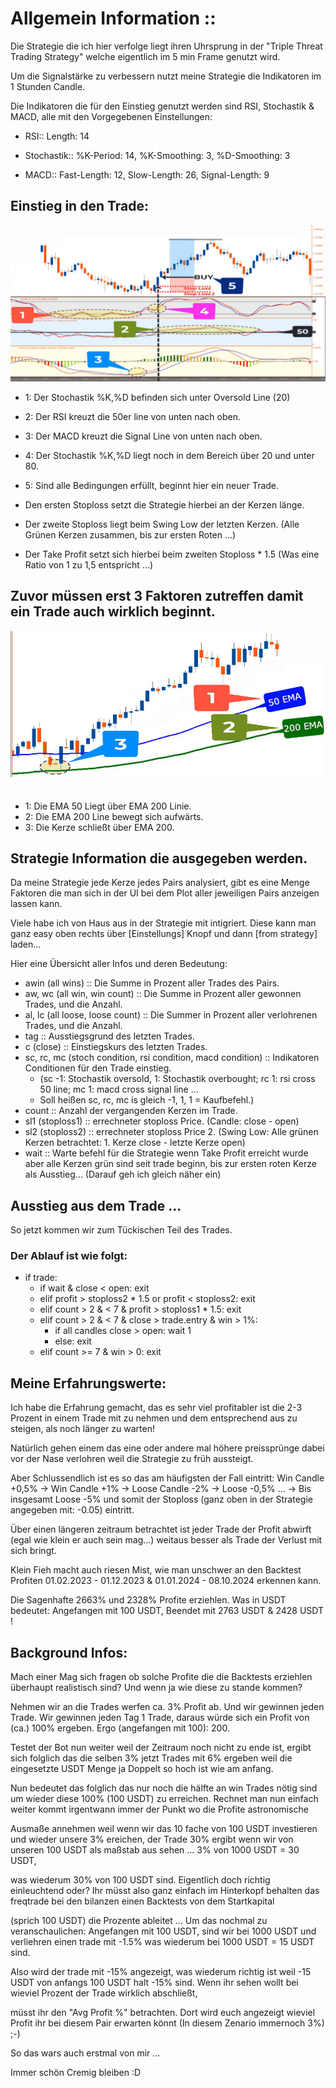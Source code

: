 # Allgemein Information ::

Die Strategie die ich hier verfolge liegt ihren Uhrsprung in der "Triple Threat Trading Strategy" welche eigentlich im 5 min Frame genutzt wird.

Um die Signalstärke zu verbessern nutzt meine Strategie die Indikatoren im 1 Stunden Candle.

Die Indikatoren die für den Einstieg genutzt werden sind RSI, Stochastik & MACD, alle mit den Vorgegebenen Einstellungen:

- RSI:: Length: 14

- Stochastik:: %K-Period: 14, %K-Smoothing: 3, %D-Smoothing: 3

- MACD:: Fast-Length: 12, Slow-Length: 26, Signal-Length: 9

## Einstieg in den Trade:

![Indikatoren1](https://raw.githubusercontent.com/Mastaaa1987/freqtrade-strategie/refs/heads/main/res/freqtrade_indikatoren.jpg)

- 1: Der Stochastik %K,%D befinden sich unter Oversold Line (20)
- 2: Der RSI kreuzt die 50er line von unten nach oben.
- 3: Der MACD kreuzt die Signal Line von unten nach oben.
- 4: Der Stochastik %K,%D liegt noch in dem Bereich über 20 und unter 80.
- 5: Sind alle Bedingungen erfüllt, beginnt hier ein neuer Trade.

- Den ersten Stoploss setzt die Strategie hierbei an der Kerzen länge.
- Der zweite Stoploss liegt beim Swing Low der letzten Kerzen. (Alle Grünen Kerzen zusammen, bis zur ersten Roten ...)
- Der Take Profit setzt sich hierbei beim zweiten Stoploss * 1.5 (Was eine Ratio von 1 zu 1,5 entspricht ...)

## Zuvor müssen erst 3 Faktoren zutreffen damit ein Trade auch wirklich beginnt.

![Indikatoren2](https://raw.githubusercontent.com/Mastaaa1987/freqtrade-strategie/refs/heads/main/res/freqtrade_indikatoren2.jpg)

- 1: Die EMA 50 Liegt über EMA 200 Linie.
- 2: Die EMA 200 Line bewegt sich aufwärts.
- 3: Die Kerze schließt über EMA 200.

## Strategie Information die ausgegeben werden.

Da meine Strategie jede Kerze jedes Pairs analysiert, gibt es eine Menge Faktoren die man sich in der UI bei dem Plot aller jeweiligen Pairs anzeigen lassen kann.

Viele habe ich von Haus aus in der Strategie mit intigriert. Diese kann man ganz easy oben rechts über [Einstellungs] Knopf und dann [from strategy] laden...

Hier eine Übersicht aller Infos und deren Bedeutung:

- awin (all wins) :: Die Summe in Prozent aller Trades des Pairs.
- aw, wc (all win, win count) :: Die Summe in Prozent aller gewonnen Trades, und die Anzahl.
- al, lc (all loose, loose count) :: Die Summer in Prozent aller verlohrenen Trades, und die Anzahl.
- tag :: Ausstiegsgrund des letzten Trades.
- c (close) :: Einstiegskurs des letzten Trades.
- sc, rc, mc (stoch condition, rsi condition, macd condition) :: Indikatoren Conditionen für den Trade einstieg.
    - (sc -1: Stochastik oversold, 1: Stochastik overbought; rc 1: rsi cross 50 line; mc 1: macd cross signal line ...
    - Soll heißen sc, rc, mc is gleich -1, 1, 1 = Kaufbefehl.)
- count :: Anzahl der vergangenden Kerzen im Trade.
- sl1 (stoploss1) :: errechneter stoploss Price. (Candle: close - open)
- sl2 (stoploss2) :: errechneter stoploss Price 2. (Swing Low: Alle grünen Kerzen betrachtet: 1. Kerze close - letzte Kerze open)
- wait :: Warte befehl für die Strategie wenn Take Profit erreicht wurde aber alle Kerzen grün sind seit trade beginn, bis zur ersten roten Kerze als Ausstieg... (Darauf geh ich gleich näher ein)


## Ausstieg aus dem Trade ...

So jetzt kommen wir zum Tückischen Teil des Trades. 

### Der Ablauf ist wie folgt:
- if trade:
   - if wait & close < open: exit
   - elif profit > stoploss2 * 1.5 or profit < stoploss2: exit
   - elif count > 2 & < 7 & profit > stoploss1 * 1.5: exit
   - elif count > 2 & < 7 & close > trade.entry & win > 1%:
       - if all candles close > open: wait 1
       - else: exit
   - elif count >= 7 & win > 0: exit

## Meine Erfahrungswerte:

Ich habe die Erfahrung gemacht, das es sehr viel profitabler ist die 2-3 Prozent in einem Trade mit zu nehmen und dem entsprechend aus zu steigen, als noch länger zu warten!

Natürlich gehen einem das eine oder andere mal höhere preissprünge dabei vor der Nase verlohren weil die Strategie zu früh aussteigt.

Aber Schlussendlich ist es so das am häufigsten der Fall eintritt: Win Candle +0,5% -> Win Candle +1% -> Loose Candle -2% -> Loose -0,5% ... -> Bis insgesamt Loose -5% und somit der Stoploss (ganz oben in der Strategie angegeben mit: -0.05) eintritt. 

Über einen längeren zeitraum betrachtet ist jeder Trade der Profit abwirft (egal wie klein er auch sein mag...) weitaus besser als Trade der Verlust mit sich bringt. 

Klein Fieh macht auch riesen Mist, wie man unschwer an den Backtest Profiten 01.02.2023 - 01.12.2023 & 01.01.2024 - 08.10.2024 erkennen kann.

Die Sagenhafte 2663% und 2328% Profite erziehlen. Was in USDT bedeutet: Angefangen mit 100 USDT, Beendet mit 2763 USDT & 2428 USDT !

## Background Infos:

Mach einer Mag sich fragen ob solche Profite die die Backtests erziehlen überhaupt realistisch sind? Und wenn ja wie diese zu stande kommen?

Nehmen wir an die Trades werfen ca. 3% Profit ab. Und wir gewinnen jeden Trade. Wir gewinnen jeden Tag 1 Trade, daraus würde sich ein Profit von (ca.) 100% ergeben. Ergo (angefangen mit 100): 200.

Testet der Bot nun weiter weil der Zeitraum noch nicht zu ende ist, ergibt sich folglich das die selben 3% jetzt Trades mit 6% ergeben weil die eingesetzte USDT Menge ja Doppelt so hoch ist wie am anfang.

Nun bedeutet das folglich das nur noch die hälfte an win Trades nötig sind um wieder diese 100% (100 USDT) zu erreichen. Rechnet man nun einfach weiter kommt irgentwann immer der Punkt wo die Profite astronomische

Ausmaße annehmen weil wenn wir das 10 fache von 100 USDT investieren und wieder unsere 3% ereichen, der Trade 30% ergibt wenn wir von unseren 100 USDT als maßstab aus sehen ... 3% von 1000 USDT = 30 USDT,

was wiederum 30% von 100 USDT sind. Eigentlich doch richtig einleuchtend oder? Ihr müsst also ganz einfach im Hinterkopf behalten das freqtrade bei den bilanzen einen Backtests von dem Startkapital 

(sprich 100 USDT) die Prozente ableitet ... Um das nochmal zu veranschaulichen: Angefangen mit 100 USDT, sind wir bei 1000 USDT und verliehren einen trade mit -1.5% was wiederum bei 1000 USDT = 15 USDT sind.

Also wird der trade mit -15% angezeigt, was wiederum richtig ist weil -15 USDT von anfangs 100 USDT halt -15% sind. Wenn ihr sehen wollt bei wieviel Prozent der Trade wirklich abschließt,

müsst ihr den "Avg Profit %" betrachten. Dort wird euch angezeigt wieviel Profit ihr bei diesem Pair erwarten könnt (In diesem Zenario immernoch 3%) ;-)

So das wars auch erstmal von mir ...

Immer schön Cremig bleiben :D


